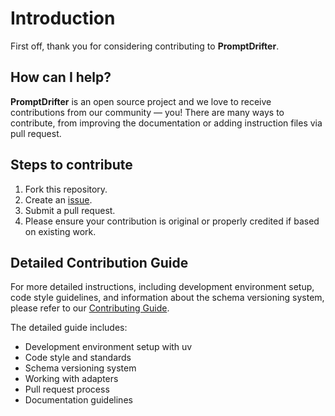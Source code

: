 # Introduction

First off, thank you for considering contributing to **PromptDrifter**.

## How can I help?

**PromptDrifter** is an open source project and we love to receive contributions from our community — you! There are many ways to contribute, from improving the documentation or adding instruction files via pull request.

## Steps to contribute

1. Fork this repository.
2. Create an [issue](https://github.com/Code-and-Sorts/PromptDrifter/issues).
3. Submit a pull request.
4. Please ensure your contribution is original or properly credited if based on existing work.

## Detailed Contribution Guide

For more detailed instructions, including development environment setup, code style guidelines, and information about the schema versioning system, please refer to our [Contributing Guide](https://code-and-sorts.github.io/PromptDrifter/docs-contributing/welcome).

The detailed guide includes:
- Development environment setup with uv
- Code style and standards
- Schema versioning system
- Working with adapters
- Pull request process
- Documentation guidelines
